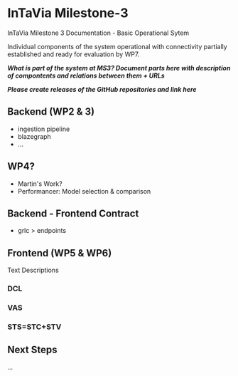 # InTaVia Milestone-3
InTaVia Milestone 3 Documentation - Basic Operational Sytem 

Individual components of the system operational with connectivity partially established and ready for evaluation by WP7.

**_What is part of the system at MS3? Document parts here with description of compontents and relations between them + URLs_**

**_Please create releases of the GitHub repositories and link here_**

## Backend (WP2 & 3)
- ingestion pipeline
- blazegraph
- ...

## WP4?
- Martin's Work?
- Performancer: Model selection & comparison

## Backend - Frontend Contract
- grlc > endpoints


## Frontend (WP5 & WP6)
Text Descriptions
### DCL

### VAS

### STS=STC+STV

## Next Steps
...
